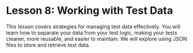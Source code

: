 # Lesson 8: Working with Test Data

This lesson covers strategies for managing test data effectively. You will learn how to separate your data from your test logic, making your tests cleaner, more reusable, and easier to maintain. We will explore using JSON files to store and retrieve test data.